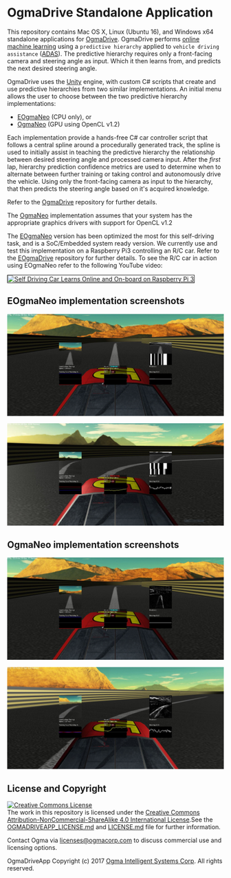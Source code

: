 # OgmaDrive Standalone Application

This repository contains Mac OS X, Linux (Ubuntu 16), and Windows x64 standalone applications for [OgmaDrive](https://github.com/ogmacorp/OgmaDrive). OgmaDrive performs [online machine learning](https://en.wikipedia.org/wiki/Online_machine_learning) using a `predictive hierarchy` applied to `vehicle driving assistance` ([ADAS](https://en.wikipedia.org/wiki/Advanced_driver-assistance_systems)). The predictive hierarchy requires only a front-facing camera and steering angle as input. Which it then learns from, and predicts the next desired steering angle.

OgmaDrive uses the [Unity](https://unity3d.com/) engine, with custom C# scripts that create and use predictive hierarchies from two similar implementations. An initial menu allows the user to choose between the two predictive hierarchy implementations:

- [EOgmaNeo](https://github.com/ogmacorp/EOgmaNeo/) (CPU only), or
- [OgmaNeo](https://github.com/ogmacorp/OgmaNeo/) (GPU using OpenCL v1.2)

Each implementation provide a hands-free C# car controller script that follows a central spline around a procedurally generated track, the spline is used to initially assist in teaching the predictive hierarchy the relationship between desired steering angle and processed camera input. After the _first_ lap, hierarchy prediction confidence metrics are used to determine when to alternate between further training or taking control and autonomously drive the vehicle. Using only the front-facing camera as input to the hierarchy, that then predicts the steering angle based on it's acquired knowledge.

Refer to the [OgmaDrive](https://github.com/ogmacorp/OgmaDrive) repository for further details.

The [OgmaNeo](https://github.com/ogmacorp/OgmaNeo/) implementation assumes that your system has the appropriate graphics drivers with support for OpenCL v1.2

The [EOgmaNeo](https://github.com/ogmacorp/EOgmaNeo/) version has been optimized the most for this self-driving task, and is a SoC/Embedded system ready version. We currently use and test this implementation on a Raspberry Pi3 controlling an R/C car. Refer to the [EOgmaDrive](https://github.com/ogmacorp/EOgmaDrive/) repository for further details. To see the R/C car in action using EOgmaNeo refer to the following YouTube video:

<a href="http://www.youtube.com/watch?feature=player_embedded&v=0ibVhtuQkZA
" target="_blank"><img src="http://img.youtube.com/vi/0ibVhtuQkZA/0.jpg" 
alt="Self Driving Car Learns Online and On-board on Raspberry Pi 3" width="480" height="360" border="1"/></a>

## EOgmaNeo implementation screenshots

![EOgmaNeo version](./OgmaDrive_EOgmaNeo.JPG)

![EOgmaNeo version predicting](./OgmaDrive_EOgmaNeo_Predicting.JPG)

## OgmaNeo implementation screenshots

![OgmaNeo version](./OgmaDrive_OgmaNeo.jpg)

![OgmaNeo version predicting](./OgmaDrive_OgmaNeo_Predicting.JPG)

## License and Copyright

<a rel="license" href="http://creativecommons.org/licenses/by-nc-sa/4.0/"><img alt="Creative Commons License" style="border-width:0" src="https://i.creativecommons.org/l/by-nc-sa/4.0/88x31.png" /></a><br />The work in this repository is licensed under the <a rel="license" href="http://creativecommons.org/licenses/by-nc-sa/4.0/">Creative Commons Attribution-NonCommercial-ShareAlike 4.0 International License</a>.See the  [OGMADRIVEAPP_LICENSE.md](https://github.com/ogmacorp/OgmaDriveApp/blob/master/OGMADRIVEAPP_LICENSE.md) and [LICENSE.md](https://github.com/ogmacorp/OgmaDriveApp/blob/master/LICENSE.md) file for further information.

Contact Ogma via licenses@ogmacorp.com to discuss commercial use and licensing options.

OgmaDriveApp Copyright (c) 2017 [Ogma Intelligent Systems Corp](https://ogmacorp.com). All rights reserved.
